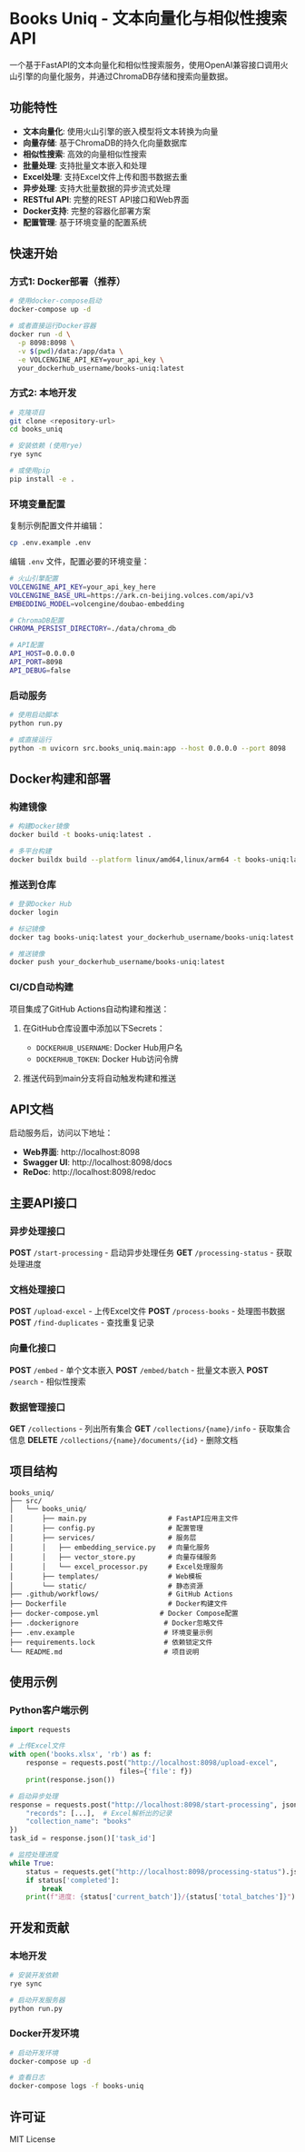 # Books Uniq - 文本向量化与相似性搜索API

一个基于FastAPI的文本向量化和相似性搜索服务，使用OpenAI兼容接口调用火山引擎的向量化服务，并通过ChromaDB存储和搜索向量数据。

## 功能特性

- **文本向量化**: 使用火山引擎的嵌入模型将文本转换为向量
- **向量存储**: 基于ChromaDB的持久化向量数据库
- **相似性搜索**: 高效的向量相似性搜索
- **批量处理**: 支持批量文本嵌入和处理
- **Excel处理**: 支持Excel文件上传和图书数据去重
- **异步处理**: 支持大批量数据的异步流式处理
- **RESTful API**: 完整的REST API接口和Web界面
- **Docker支持**: 完整的容器化部署方案
- **配置管理**: 基于环境变量的配置系统

## 快速开始

### 方式1: Docker部署（推荐）

```bash
# 使用docker-compose启动
docker-compose up -d

# 或者直接运行Docker容器
docker run -d \
  -p 8098:8098 \
  -v $(pwd)/data:/app/data \
  -e VOLCENGINE_API_KEY=your_api_key \
  your_dockerhub_username/books-uniq:latest
```

### 方式2: 本地开发

```bash
# 克隆项目
git clone <repository-url>
cd books_uniq

# 安装依赖 (使用rye)
rye sync

# 或使用pip
pip install -e .
```

### 环境变量配置

复制示例配置文件并编辑：

```bash
cp .env.example .env
```

编辑 `.env` 文件，配置必要的环境变量：

```bash
# 火山引擎配置
VOLCENGINE_API_KEY=your_api_key_here
VOLCENGINE_BASE_URL=https://ark.cn-beijing.volces.com/api/v3
EMBEDDING_MODEL=volcengine/doubao-embedding

# ChromaDB配置
CHROMA_PERSIST_DIRECTORY=./data/chroma_db

# API配置
API_HOST=0.0.0.0
API_PORT=8098
API_DEBUG=false
```

### 启动服务

```bash
# 使用启动脚本
python run.py

# 或直接运行
python -m uvicorn src.books_uniq.main:app --host 0.0.0.0 --port 8098
```

## Docker构建和部署

### 构建镜像

```bash
# 构建Docker镜像
docker build -t books-uniq:latest .

# 多平台构建
docker buildx build --platform linux/amd64,linux/arm64 -t books-uniq:latest .
```

### 推送到仓库

```bash
# 登录Docker Hub
docker login

# 标记镜像
docker tag books-uniq:latest your_dockerhub_username/books-uniq:latest

# 推送镜像
docker push your_dockerhub_username/books-uniq:latest
```

### CI/CD自动构建

项目集成了GitHub Actions自动构建和推送：

1. 在GitHub仓库设置中添加以下Secrets：
   - `DOCKERHUB_USERNAME`: Docker Hub用户名
   - `DOCKERHUB_TOKEN`: Docker Hub访问令牌

2. 推送代码到main分支将自动触发构建和推送

## API文档

启动服务后，访问以下地址：

- **Web界面**: http://localhost:8098
- **Swagger UI**: http://localhost:8098/docs  
- **ReDoc**: http://localhost:8098/redoc

## 主要API接口

### 异步处理接口

**POST** `/start-processing` - 启动异步处理任务
**GET** `/processing-status` - 获取处理进度

### 文档处理接口

**POST** `/upload-excel` - 上传Excel文件
**POST** `/process-books` - 处理图书数据
**POST** `/find-duplicates` - 查找重复记录

### 向量化接口

**POST** `/embed` - 单个文本嵌入
**POST** `/embed/batch` - 批量文本嵌入
**POST** `/search` - 相似性搜索

### 数据管理接口

**GET** `/collections` - 列出所有集合
**GET** `/collections/{name}/info` - 获取集合信息
**DELETE** `/collections/{name}/documents/{id}` - 删除文档

## 项目结构

```
books_uniq/
├── src/
│   └── books_uniq/
│       ├── main.py                    # FastAPI应用主文件
│       ├── config.py                  # 配置管理
│       ├── services/                  # 服务层
│       │   ├── embedding_service.py   # 向量化服务
│       │   ├── vector_store.py        # 向量存储服务
│       │   └── excel_processor.py     # Excel处理服务
│       ├── templates/                 # Web模板
│       └── static/                    # 静态资源
├── .github/workflows/                 # GitHub Actions
├── Dockerfile                         # Docker构建文件
├── docker-compose.yml               # Docker Compose配置
├── .dockerignore                     # Docker忽略文件
├── .env.example                      # 环境变量示例
├── requirements.lock                 # 依赖锁定文件
└── README.md                         # 项目说明
```

## 使用示例

### Python客户端示例

```python
import requests

# 上传Excel文件
with open('books.xlsx', 'rb') as f:
    response = requests.post("http://localhost:8098/upload-excel", 
                           files={'file': f})
    print(response.json())

# 启动异步处理
response = requests.post("http://localhost:8098/start-processing", json={
    "records": [...],  # Excel解析出的记录
    "collection_name": "books"
})
task_id = response.json()['task_id']

# 监控处理进度
while True:
    status = requests.get("http://localhost:8098/processing-status").json()
    if status['completed']:
        break
    print(f"进度: {status['current_batch']}/{status['total_batches']}")
```

## 开发和贡献

### 本地开发

```bash
# 安装开发依赖
rye sync

# 启动开发服务器
python run.py
```

### Docker开发环境

```bash
# 启动开发环境
docker-compose up -d

# 查看日志
docker-compose logs -f books-uniq
```

## 许可证

MIT License
